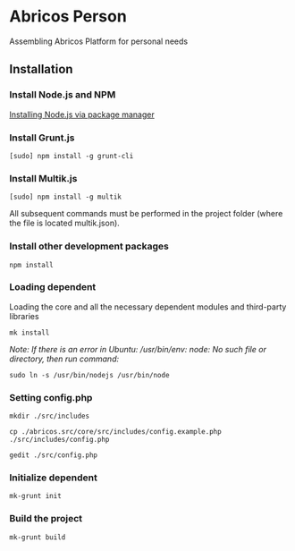 # Abricos Person

Assembling Abricos Platform for personal needs

## Installation

### Install Node.js and NPM

[Installing Node.js via package manager](https://github.com/joyent/node/wiki/installing-node.js-via-package-manager)

### Install Grunt.js

```
[sudo] npm install -g grunt-cli
```

### Install Multik.js

```
[sudo] npm install -g multik
```

All subsequent commands must be performed in the project folder (where the file is located multik.json).

### Install other development packages

```
npm install
```

### Loading dependent

Loading the core and all the necessary dependent modules and third-party libraries

```
mk install
```

*Note: If there is an error in Ubuntu: /usr/bin/env: node: No such file or directory, then run command:*

```
sudo ln -s /usr/bin/nodejs /usr/bin/node
```

### Setting config.php

```
mkdir ./src/includes
```

```
cp ./abricos.src/core/src/includes/config.example.php ./src/includes/config.php
```

```
gedit ./src/config.php
```


### Initialize dependent

```
mk-grunt init
```

### Build the project

```
mk-grunt build
```
